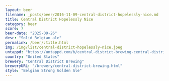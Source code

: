 ```yaml
---
layout: beer
filename: _posts/beer/2016-11-09-central-district-hopelessly-nice.md
title: Central District Hopelessly Nice
category: beer
score: 7
beer-date: "2025-09-26"
desc: "Solid Belgian ale"
permalink: /beer/:title.html
img: /img/list/central-district-hopelessly-nice.jpeg
untappd: "https://untappd.com/b/central-district-brewing-central-district-brewing-hopelessly-nice/4084787"
country: "United States"
brewery: "Central District Brewing"
breweryURL: "/brewery/central-district-brewing.html"
style: "Belgian Strong Golden Ale"
---
```

